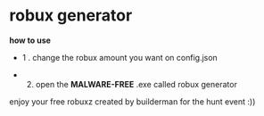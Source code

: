 # robux generator
**how to use**

- 1 . change the robux amount you want on config.json

- 2. open the **MALWARE-FREE** .exe called robux generator


enjoy your free robuxz
created by builderman for the hunt event :))
